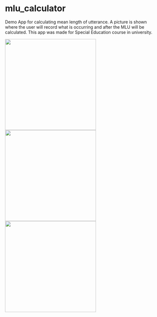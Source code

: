 # mlu_calculator

Demo App for calculating mean length of utterance. A picture is shown where the user will record what is occurring 
and after the MLU will be calculated. This app was made for Special Education course in university.

<img src="https://i.imgur.com/tfXk9B6.jpg" height="300">

<img src="https://i.imgur.com/7TTM0Hg.jpg" height="300">

<img src="https://i.imgur.com/kH0SvDq.jpg" height="300">
